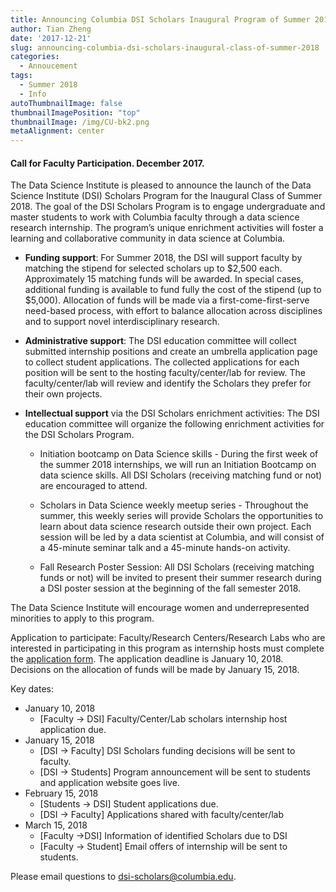 ```yaml
---
title: Announcing Columbia DSI Scholars Inaugural Program of Summer 2018
author: Tian Zheng
date: '2017-12-21'
slug: announcing-columbia-dsi-scholars-inaugural-class-of-summer-2018
categories:
  - Annoucement
tags:
  - Summer 2018
  - Info
autoThumbnailImage: false
thumbnailImagePosition: "top"
thumbnailImage: /img/CU-bk2.png
metaAlignment: center
---
```


#### Call for Faculty Participation. December 2017.

The Data Science Institute is pleased to announce the launch of the Data Science Institute (DSI) Scholars Program for the Inaugural Class of Summer 2018. The goal of the DSI Scholars Program is to engage undergraduate and master students to work with Columbia faculty through a data science research internship. The program’s unique enrichment activities will foster a learning and collaborative community in data science at Columbia.

+ **Funding support**: For Summer 2018, the DSI will support faculty by matching the stipend for selected scholars up to $2,500 each.  Approximately 15 matching funds will be awarded.  In special cases, additional funding is available to fund fully the cost of the stipend (up to $5,000).  Allocation of funds will be made via a first-come-first-serve need-based process, with effort to balance allocation across disciplines and to support novel interdisciplinary research.

+ **Administrative support**: The DSI education committee will collect submitted internship positions and create an umbrella application page to collect student applications. The collected applications for each position will be sent to the hosting faculty/center/lab for review. The faculty/center/lab will review and identify the Scholars they prefer for their own projects.

+ **Intellectual support** via the DSI Scholars enrichment activities: The DSI education committee will organize the following enrichment activities for the DSI Scholars Program.

    + Initiation bootcamp on Data Science skills - During the first week of the summer 2018 internships, we will run an Initiation Bootcamp on data science skills. All DSI Scholars (receiving matching fund or not) are encouraged to attend.

    + Scholars in Data Science weekly meetup series - Throughout the summer, this weekly series will provide Scholars the opportunities to learn about data science research outside their own project. Each session will be led by a data scientist at Columbia, and will consist of a 45-minute seminar talk and a 45-minute hands-on activity.

    + Fall Research Poster Session: All DSI Scholars (receiving matching funds or not) will be invited to present their summer research during a DSI poster session at the beginning of the fall semester 2018.

The Data Science Institute will encourage women and underrepresented minorities to apply to this program.

Application to participate: Faculty/Research Centers/Research Labs who are interested in participating in this program as internship hosts must complete the [application form](https://goo.gl/forms/w37CZgGyuKnWNrLn2). The application deadline is January 10, 2018.  Decisions on the allocation of funds will be made by January 15, 2018.

Key dates:

+ January 10, 2018
    + [Faculty -> DSI] Faculty/Center/Lab scholars internship host application due.
+ January 15, 2018
    + [DSI -> Faculty] DSI Scholars funding decisions will be sent to faculty.
    + [DSI -> Students] Program announcement will be sent to students and application website goes live.
+ February 15, 2018
    + [Students -> DSI] Student applications due.
    + [DSI -> Faculty] Applications shared with faculty/center/lab
+ March 15, 2018
    + [Faculty ->DSI] Information of identified Scholars due to DSI
   + [Faculty -> Student] Email offers of internship will be sent to students.

Please email questions to dsi-scholars@columbia.edu.